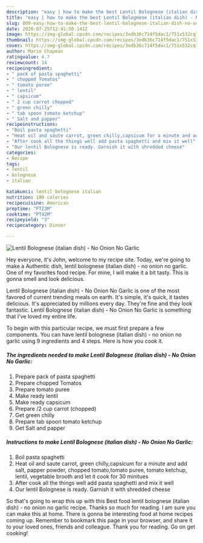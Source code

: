 ```yaml
---
description: "easy | how to make the best Lentil Bolognese (italian dish) - No Onion No Garlic"
title: "easy | how to make the best Lentil Bolognese (italian dish) - No Onion No Garlic"
slug: 809-easy-how-to-make-the-best-lentil-bolognese-italian-dish-no-onion-no-garlic
date: 2020-07-25T12:41:50.141Z
image: https://img-global.cpcdn.com/recipes/3edb36c714f5dac1/751x532cq70/lentil-bolognese-italian-dish-no-onion-no-garlic-recipe-main-photo.jpg
thumbnail: https://img-global.cpcdn.com/recipes/3edb36c714f5dac1/751x532cq70/lentil-bolognese-italian-dish-no-onion-no-garlic-recipe-main-photo.jpg
cover: https://img-global.cpcdn.com/recipes/3edb36c714f5dac1/751x532cq70/lentil-bolognese-italian-dish-no-onion-no-garlic-recipe-main-photo.jpg
author: Mario Chapman
ratingvalue: 4.7
reviewcount: 14
recipeingredient:
- " pack of pasta spaghetti"
- " chopped Tomatos"
- " tomato puree"
- " lentil"
- " capsicum"
- " 2 cup carrot chopped"
- " green chilly"
- " tab spoon tomato ketchup"
- " Salt and papper"
recipeinstructions:
- "Boil pasta spaghetti"
- "Heat oil and saute carrot, green chilly,capsicum for a minute and add salt, papper powder, chopped tomato,tomato puree, tomato ketchup, lentil, vegetable brooth and let it cook for 30 minitues"
- "After cook all the things well add pasta spaghetti and mix it well"
- "Our lentil Bolognese is ready. Garnish it with shredded cheese"
categories:
- Recipe
tags:
- lentil
- bolognese
- italian

katakunci: lentil bolognese italian 
nutrition: 100 calories
recipecuisine: American
preptime: "PT23M"
cooktime: "PT42M"
recipeyield: "3"
recipecategory: Dinner

---
```



![Lentil Bolognese (italian dish) - No Onion No Garlic](https://img-global.cpcdn.com/recipes/3edb36c714f5dac1/751x532cq70/lentil-bolognese-italian-dish-no-onion-no-garlic-recipe-main-photo.jpg)

Hey everyone, it's John, welcome to my recipe site. Today, we're going to make a Authentic dish, lentil bolognese (italian dish) - no onion no garlic. One of my favorites food recipe. For mine, I will make it a bit tasty. This is gonna smell and look delicious.



Lentil Bolognese (italian dish) - No Onion No Garlic is one of the most favored of current trending meals on earth. It's simple, it's quick, it tastes delicious. It's appreciated by millions every day. They're fine and they look fantastic. Lentil Bolognese (italian dish) - No Onion No Garlic is something that I've loved my entire life.


To begin with this particular recipe, we must first prepare a few components. You can have lentil bolognese (italian dish) - no onion no garlic using 9 ingredients and 4 steps. Here is how you cook it.

<!--inarticleads1-->

##### The ingredients needed to make Lentil Bolognese (italian dish) - No Onion No Garlic:

1. Prepare  pack of pasta spaghetti
1. Prepare  chopped Tomatos
1. Prepare  tomato puree
1. Make ready  lentil
1. Make ready  capsicum
1. Prepare  /2 cup carrot (chopped)
1. Get  green chilly
1. Prepare  tab spoon tomato ketchup
1. Get  Salt and papper




<!--inarticleads2-->

##### Instructions to make Lentil Bolognese (italian dish) - No Onion No Garlic:

1. Boil pasta spaghetti
1. Heat oil and saute carrot, green chilly,capsicum for a minute and add salt, papper powder, chopped tomato,tomato puree, tomato ketchup, lentil, vegetable brooth and let it cook for 30 minitues
1. After cook all the things well add pasta spaghetti and mix it well
1. Our lentil Bolognese is ready. Garnish it with shredded cheese




So that's going to wrap this up with this Best food lentil bolognese (italian dish) - no onion no garlic recipe. Thanks so much for reading. I am sure you can make this at home. There is gonna be interesting food at home recipes coming up. Remember to bookmark this page in your browser, and share it to your loved ones, friends and colleague. Thank you for reading. Go on get cooking!
